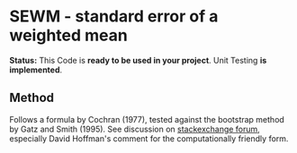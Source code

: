 # SEWM - standard error of a weighted mean
**Status:** This Code is **ready to be used in your project**. Unit Testing **is implemented**.

## Method
Follows a formula by Cochran (1977), tested against the bootstrap method by Gatz and Smith (1995).
See discussion on [stackexchange forum](https://stats.stackexchange.com/questions/25895/computing-standard-error-in-weighted-mean-estimation), especially David Hoffman's comment for the computationally friendly form.
